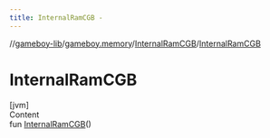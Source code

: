```yaml
---
title: InternalRamCGB -
---
```

//[gameboy-lib](../../index.md)/[gameboy.memory](../index.md)/[InternalRamCGB](index.md)/[InternalRamCGB](-internal-ram-c-g-b.md)



# InternalRamCGB  
[jvm]  
Content  
fun [InternalRamCGB](-internal-ram-c-g-b.md)()  



